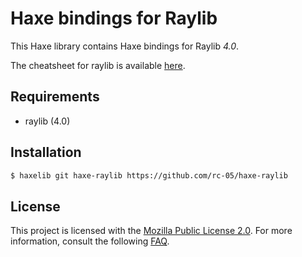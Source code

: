 # Haxe bindings for Raylib

This Haxe library contains Haxe bindings for Raylib _4.0_.

The cheatsheet for raylib is available [here](https://www.raylib.com/cheatsheet/cheatsheet.html).

## Requirements

- raylib (4.0)

## Installation

```sh
$ haxelib git haxe-raylib https://github.com/rc-05/haxe-raylib
```

## License

This project is licensed with the [Mozilla Public License 2.0](https://www.mozilla.org/en-US/MPL/).
For more information, consult the following [FAQ](https://www.mozilla.org/en-US/MPL/2.0/FAQ/).
